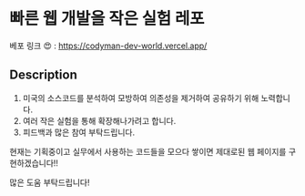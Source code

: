 # 빠른 웹 개발을 작은 실험 레포

베포 링크 😍 : https://codyman-dev-world.vercel.app/

## Description

1. 미국의 소스코드를 분석하여 모방하여 의존성을 제거하여 공유하기 위해 노력합니다.
2. 여러 작은 실험을 통해 확장해나가려고 합니다.
3. 피드백과 많은 참여 부탁드립니다.

현재는 기획중이고 실무에서 사용하는 코드들을 모으다 쌓이면 제대로된 웹 페이지를 구현하겠습니다!!

많은 도움 부탁드립니다!

